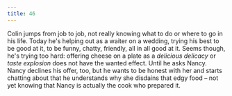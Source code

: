 ```yaml
---
title: 46
---
```


Colin jumps from job to job, not really knowing what to do or where to go in his life.
Today he's helping out as a waiter on a wedding, trying his best to be good at it, to be funny, chatty, friendly, all in all good at it.
Seems though, he's trying too hard: offering cheese on a plate as a _delicious delicacy_ or _taste explosion_ does not have the wanted effect.
Until he asks Nancy.
Nancy declines his offer, too, but he wants to be honest with her and starts chatting about that he understands why she disdains that edgy food &ndash; not yet knowing that Nancy is actually the cook who prepared it.
